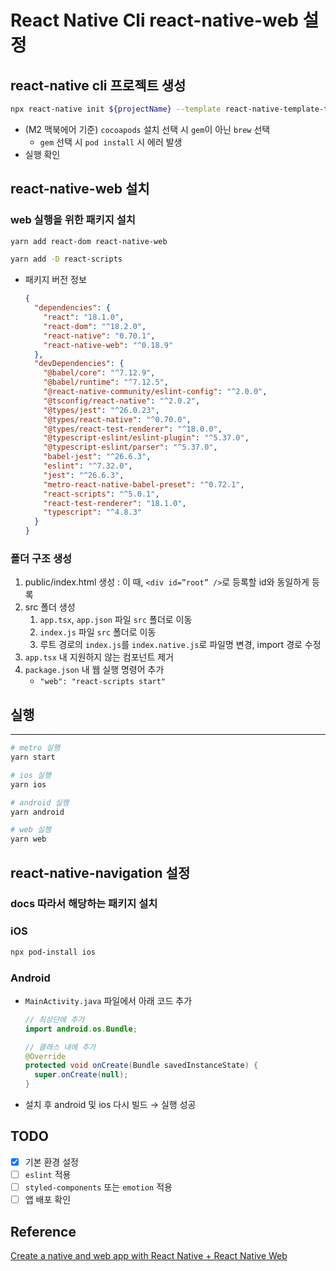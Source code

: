 # React Native Cli react-native-web 설정

## react-native cli 프로젝트 생성

```bash
npx react-native init ${projectName} --template react-native-template-typescript
```

- (M2 맥북에어 기준) `cocoapods` 설치 선택 시 `gem`이 아닌 `brew` 선택
  - `gem` 선택 시 `pod install` 시 에러 발생
- 실행 확인

## react-native-web 설치

### web 실행을 위한 패키지 설치

```bash
yarn add react-dom react-native-web

yarn add -D react-scripts
```

- 패키지 버전 정보
  ```json
  {
    "dependencies": {
      "react": "18.1.0",
      "react-dom": "^18.2.0",
      "react-native": "0.70.1",
      "react-native-web": "^0.18.9"
    },
    "devDependencies": {
      "@babel/core": "^7.12.9",
      "@babel/runtime": "^7.12.5",
      "@react-native-community/eslint-config": "^2.0.0",
      "@tsconfig/react-native": "^2.0.2",
      "@types/jest": "^26.0.23",
      "@types/react-native": "^0.70.0",
      "@types/react-test-renderer": "^18.0.0",
      "@typescript-eslint/eslint-plugin": "^5.37.0",
      "@typescript-eslint/parser": "^5.37.0",
      "babel-jest": "^26.6.3",
      "eslint": "^7.32.0",
      "jest": "^26.6.3",
      "metro-react-native-babel-preset": "^0.72.1",
      "react-scripts": "^5.0.1",
      "react-test-renderer": "18.1.0",
      "typescript": "^4.8.3"
    }
  }
  ```

### 폴더 구조 생성

1. public/index.html 생성 : 이 때, `<div id=”root” />`로 등록할 id와 동일하게 등록
2. src 폴더 생성
   1. `app.tsx`, `app.json` 파일 `src` 폴더로 이동
   2. `index.js` 파일 `src` 폴더로 이동
   3. 루트 경로의 `index.js`를 `index.native.js`로 파일명 변경, import 경로 수정
3. `app.tsx` 내 지원하지 않는 컴포넌트 제거
4. `package.json` 내 웹 실행 명령어 추가
   - `"web": "react-scripts start"`

## 실행

---

```bash
# metro 실행
yarn start

# ios 실행
yarn ios

# android 실행
yarn android

# web 실행
yarn web
```

## react-native-navigation 설정

### docs 따라서 해당하는 패키지 설치

### iOS

```bash
npx pod-install ios
```

### Android

- `MainActivity.java` 파일에서 아래 코드 추가

  ```java
  // 최상단에 추가
  import android.os.Bundle;

  // 클래스 내에 추가
  @Override
  protected void onCreate(Bundle savedInstanceState) {
    super.onCreate(null);
  }
  ```

- 설치 후 android 및 ios 다시 빌드 → 실행 성공

## TODO

- [x] 기본 환경 설정
- [ ] `eslint` 적용
- [ ] `styled-components` 또는 `emotion` 적용
- [ ] 앱 배포 확인

## Reference

[Create a native and web app with React Native + React Native Web](https://aureliomerenda.medium.com/create-a-native-web-app-with-react-native-web-419acac86b82)

